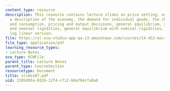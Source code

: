 ```yaml
---
content_type: resource
description: This resource contains lecture slides on price setting, nominal rigidities,
  a description of the economy, the demand for individual goods, the choice of money
  and consumption, pricing and output decisions, general equilibrium, yeomen farmers
  and nominal rigidities, general equilibrium with nominal rigidities, and a useful
  log linear version.
file: https://ol-ocw-studio-app-qa.s3.amazonaws.com/courses/14-452-macroeconomic-theory-ii-spring-2007/2205d95a032612f4c712b0a784cfa0a0_slides07.pdf
file_type: application/pdf
learning_resource_types:
- Lecture Notes
ocw_type: OCWFile
parent_title: Lecture Notes
parent_type: CourseSection
resourcetype: Document
title: slides07.pdf
uid: 2205d95a-0326-12f4-c712-b0a784cfa0a0
---
```

